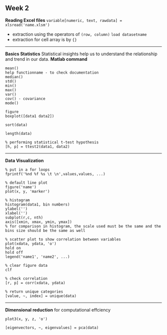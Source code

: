 ## Week 2
**Reading Excel files**
``variable[numeric, text, rawdata] = xlsread('name.xlsm')``
- extraction using the operators of ``(row, column)``
``load datasetname``
- extraction for cell array is by ``{}``
---
**Basics Statistics**
Statistical insights help us to understand the relationship and trend in our data.
**Matlab command**
```
mean()
help functionname - to check documentation
median()
std()
min()
max()
var()
cov() - covariance
mode()

figure
boxplot([data1 data2])

sort(data)

length(data)

% performing statistical t-test hypothesis
[h, p] = ttest2(data1, data2)
```
---
**Data Visualization**
```
% put in a for loops
fprintf('%nd %f %s \t \n',values,values, ...)

% default line plot
figure('name')
plot(x, y, 'marker')

% histogram
histogram(data1, bin numbers)
ylabel('')
xlabel('')
subplot(r,c, nth)
axis([xmin, xmax, ymin, ymax])
% for comparison in histogram, the scale used must be the same and the bins size should be the same as well

% scatter plot to show correlation between variables
plot(xdata, ydata, 'o')
hold on
hold off
legend('name1', 'name2', ...)

% clear figure data
clf

% check correlation
[r, p] = corr(xdata, ydata)

% return unique categories
[value, ~, index] = unique(data)
```
---
**Dimensional reduction** for computational effciency
```
plot3(x, y, z, 'o')

[eigenvectors, ~, eigenvalues] = pca(data)
```
